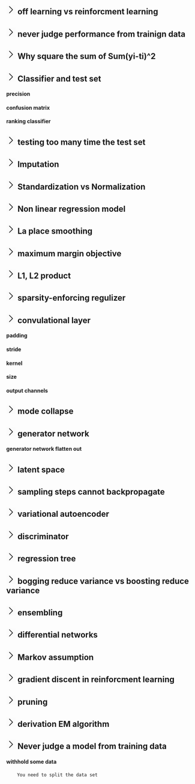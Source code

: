 
##  <img src="https://raw.githubusercontent.com/H3xFiles/MachineLearningNotes/master/icon_right_rounded-512.png" alt="topic" width="25" height="25"> off learning vs reinforcment learning
## <img src="https://raw.githubusercontent.com/H3xFiles/MachineLearningNotes/master/icon_right_rounded-512.png" alt="topic" width="25" height="25"> never judge performance from trainign data
## <img src="https://raw.githubusercontent.com/H3xFiles/MachineLearningNotes/master/icon_right_rounded-512.png" alt="topic" width="25" height="25">  Why square the sum of Sum(yi-ti)^2
## <img src="https://raw.githubusercontent.com/H3xFiles/MachineLearningNotes/master/icon_right_rounded-512.png" alt="topic" width="25" height="25">  Classifier and test set
   #### precision
   #### confusion matrix
   #### ranking classifier
   
## <img src="https://raw.githubusercontent.com/H3xFiles/MachineLearningNotes/master/icon_right_rounded-512.png" alt="topic" width="25" height="25">  testing too many time the test set
## <img src="https://raw.githubusercontent.com/H3xFiles/MachineLearningNotes/master/icon_right_rounded-512.png" alt="topic" width="25" height="25">  Imputation
## <img src="https://raw.githubusercontent.com/H3xFiles/MachineLearningNotes/master/icon_right_rounded-512.png" alt="topic" width="25" height="25">  Standardization vs Normalization
## <img src="https://raw.githubusercontent.com/H3xFiles/MachineLearningNotes/master/icon_right_rounded-512.png" alt="topic" width="25" height="25">  Non linear regression model
## <img src="https://raw.githubusercontent.com/H3xFiles/MachineLearningNotes/master/icon_right_rounded-512.png" alt="topic" width="25" height="25">  La place smoothing
## <img src="https://raw.githubusercontent.com/H3xFiles/MachineLearningNotes/master/icon_right_rounded-512.png" alt="topic" width="25" height="25">  maximum margin objective
## <img src="https://raw.githubusercontent.com/H3xFiles/MachineLearningNotes/master/icon_right_rounded-512.png" alt="topic" width="25" height="25"> L1, L2 product
## <img src="https://raw.githubusercontent.com/H3xFiles/MachineLearningNotes/master/icon_right_rounded-512.png" alt="topic" width="25" height="25">  sparsity-enforcing regulizer
## <img src="https://raw.githubusercontent.com/H3xFiles/MachineLearningNotes/master/icon_right_rounded-512.png" alt="topic" width="25" height="25">  convulational layer
   #### padding
   #### stride
   #### kernel
   #### size
   #### output channels
## <img src="https://raw.githubusercontent.com/H3xFiles/MachineLearningNotes/master/icon_right_rounded-512.png" alt="topic" width="25" height="25">  mode collapse
## <img src="https://raw.githubusercontent.com/H3xFiles/MachineLearningNotes/master/icon_right_rounded-512.png" alt="topic" width="25" height="25">  generator network 
   #### generator network flatten out
## <img src="https://raw.githubusercontent.com/H3xFiles/MachineLearningNotes/master/icon_right_rounded-512.png" alt="topic" width="25" height="25">  latent space
## <img src="https://raw.githubusercontent.com/H3xFiles/MachineLearningNotes/master/icon_right_rounded-512.png" alt="topic" width="25" height="25">  sampling steps cannot backpropagate
## <img src="https://raw.githubusercontent.com/H3xFiles/MachineLearningNotes/master/icon_right_rounded-512.png" alt="topic" width="25" height="25">  variational autoencoder
## <img src="https://raw.githubusercontent.com/H3xFiles/MachineLearningNotes/master/icon_right_rounded-512.png" alt="topic" width="25" height="25">  discriminator
## <img src="https://raw.githubusercontent.com/H3xFiles/MachineLearningNotes/master/icon_right_rounded-512.png" alt="topic" width="25" height="25">  regression tree
## <img src="https://raw.githubusercontent.com/H3xFiles/MachineLearningNotes/master/icon_right_rounded-512.png" alt="topic" width="25" height="25">  bogging reduce variance vs boosting reduce variance 
## <img src="https://raw.githubusercontent.com/H3xFiles/MachineLearningNotes/master/icon_right_rounded-512.png" alt="topic" width="25" height="25">  ensembling
##  <img src="https://raw.githubusercontent.com/H3xFiles/MachineLearningNotes/master/icon_right_rounded-512.png" alt="topic" width="25" height="25"> differential networks
## <img src="https://raw.githubusercontent.com/H3xFiles/MachineLearningNotes/master/icon_right_rounded-512.png" alt="topic" width="25" height="25">  Markov assumption
## <img src="https://raw.githubusercontent.com/H3xFiles/MachineLearningNotes/master/icon_right_rounded-512.png" alt="topic" width="25" height="25"> gradient discent in reinforcment learning
## <img src="https://raw.githubusercontent.com/H3xFiles/MachineLearningNotes/master/icon_right_rounded-512.png" alt="topic" width="25" height="25">  pruning
## <img src="https://raw.githubusercontent.com/H3xFiles/MachineLearningNotes/master/icon_right_rounded-512.png" alt="topic" width="25" height="25">  derivation EM algorithm
## <img src="https://raw.githubusercontent.com/H3xFiles/MachineLearningNotes/master/icon_right_rounded-512.png" alt="topic" width="25" height="25">  Never judge a model from training data
   #### withhold some data
        You need to split the data set 
